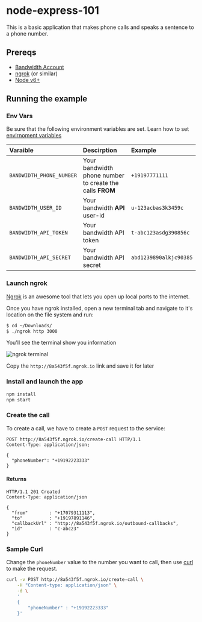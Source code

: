 # node-express-101

This is a basic application that makes phone calls and speaks a sentence to a phone number.

## Prereqs

* [Bandwidth Account](http://dev.bandwidth.com)
* [ngrok](http://ngrok.io) (or similar)
* [Node v6+](https://nodejs.org/en/)

## Running the example

### Env Vars

Be sure that the following environment variables are set. Learn how to set [envirnoment variables](https://www.schrodinger.com/kb/1842)

| Varaible                 | Descirption                                              | Example                |
|:-------------------------|:---------------------------------------------------------|:-----------------------|
| `BANDWIDTH_PHONE_NUMBER` | Your bandwidth phone number to create the calls **FROM** | `+19197771111`         |
| `BANDWIDTH_USER_ID`      | Your bandwidth **API** user-id                           | `u-123acbas3k3459c`    |
| `BANDWIDTH_API_TOKEN`    | Your bandwidth API token                                 | `t-abc123asdg390856c`  |
| `BANDWIDTH_API_SECRET`   | Your bandwidth API secret                                | `abd1239890alkjc90385` |


### Launch ngrok

[Ngrok](https://ngrok.com) is an awesome tool that lets you open up local ports to the internet.

Once you have ngrok installed, open a new terminal tab and navigate to it's location on the file system and run:

```bash
$ cd ~/Downloads/
$ ./ngrok http 3000
```

You'll see the terminal show you information

![ngrok terminal](https://github.com/BandwidthExamples/masked-number-api/blob/master/readme_images/ngrok_terminal.png?raw=true)

Copy the `http://8a543f5f.ngrok.io` link and save it for later

### Install and launch the app

```bash
npm install
npm start
```

### Create the call

To create a call, we have to create a `POST` request to the service:

```http
POST http://8a543f5f.ngrok.io/create-call HTTP/1.1
Content-Type: application/json;

{
  "phoneNumber": "+19192223333"
}
```

#### Returns

```http
HTTP/1.1 201 Created
Content-Type: application/json

{
  "from"        : "+17079311113",
  "to"          : "+19197891146",
  "callbackUrl" : "http://8a543f5f.ngrok.io/outbound-callbacks",
  "id"          : "c-abc23"
}

```

### Sample Curl

Change the `phoneNumber` value to the number you want to call, then use [curl](https://curl.haxx.se/) to make the request.

```bash
curl -v POST http://8a543f5f.ngrok.io/create-call \
    -H "Content-type: application/json" \
    -d \
    '
    {
        "phoneNumber" : "+19192223333"
    }'
```
